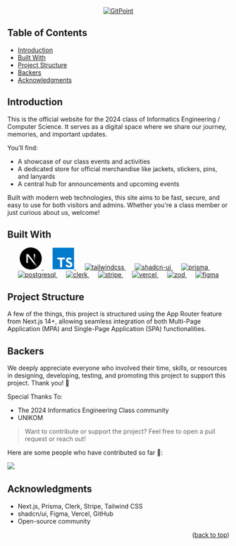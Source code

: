 <a id="readme-top"></a>

<p align="center">
  <a href="https://gitpoint.co/">
    <img alt="GitPoint" title="GitPoint" src="https://github.com/user-attachments/assets/5233b591-927a-43ba-b26b-8f4b04148796" width="450">
  </a>
</p>

## Table of Contents

- [Introduction](#introduction)
- [Built With](#built-with)
- [Project Structure](pProject_structure)
- [Backers](#backers)
- [Acknowledgments](#acknowledgments)

## Introduction

This is the official website for the 2024 class of Informatics Engineering / Computer Science. It serves as a digital space where we share our journey, memories, and important updates.

You’ll find:
- A showcase of our class events and activities
- A dedicated store for official merchandise like jackets, stickers, pins, and lanyards
- A central hub for announcements and upcoming events

Built with modern web technologies, this site aims to be fast, secure, and easy to use for both visitors and admins. Whether you're a class member or just curious about us, welcome!

<!-- nanti disini ditaro foto landing page website Zenotika -->

## Built With
<p align="center">
<p align="center">
  <!-- Next.js --> <a href="https://nextjs.org/" target="_blank" rel="noreferrer"> <img src="https://raw.githubusercontent.com/devicons/devicon/master/icons/nextjs/nextjs-original.svg" alt="nextjs" width="50" height="50"/> </a>&nbsp;&nbsp;&nbsp;&nbsp; 
  <!-- TypeScript --> <a href="https://www.typescriptlang.org/" target="_blank" rel="noreferrer"> <img src="https://raw.githubusercontent.com/devicons/devicon/master/icons/typescript/typescript-original.svg" alt="typescript" width="50" height="50"/> </a>&nbsp;&nbsp;&nbsp;&nbsp; 
  <!-- Tailwind CSS --> <a href="https://tailwindcss.com/" target="_blank" rel="noreferrer"> <img src="https://www.vectorlogo.zone/logos/tailwindcss/tailwindcss-icon.svg" alt="tailwindcss" width="50" height="50"/> </a>&nbsp;&nbsp;&nbsp;&nbsp; 
  <!-- shadcn/ui --> <a href="https://ui.shadcn.dev/" target="_blank" rel="noreferrer"> <img src="https://avatars.githubusercontent.com/u/139895814?s=200&v=4" alt="shadcn-ui" width="50" height="50"/> </a>&nbsp;&nbsp;&nbsp;&nbsp; 
  <!-- Prisma --> <a href="https://www.prisma.io/" target="_blank" rel="noreferrer"> <img src="https://cdn.freelogovectors.net/wp-content/uploads/2022/01/prisma_logo-freelogovectors.net_-330x400.png" alt="prisma" width="50" height="50"/> </a>&nbsp;&nbsp;&nbsp;&nbsp; 
  <!-- PostgreSQL --> <a href="https://www.postgresql.org/" target="_blank" rel="noreferrer"> <img src="https://www.vectorlogo.zone/logos/postgresql/postgresql-icon.svg" alt="postgresql" width="50" height="50"/> </a>&nbsp;&nbsp;&nbsp;&nbsp; 
  <!-- Clerk (Auth) --> <a href="https://clerk.dev/" target="_blank" rel="noreferrer"> <img src="https://avatars.githubusercontent.com/u/613427" alt="clerk" width="50" height="50"/> </a>&nbsp;&nbsp;&nbsp;&nbsp; 
  <!-- Stripe --> <a href="https://stripe.com/" target="_blank" rel="noreferrer"> <img src="https://www.vectorlogo.zone/logos/stripe/stripe-icon.svg" alt="stripe" width="50" height="50"/> </a>&nbsp;&nbsp;&nbsp;&nbsp; 
  <!-- Vercel --> <a href="https://vercel.com/" target="_blank" rel="noreferrer"> <img src="https://www.vectorlogo.zone/logos/vercel/vercel-icon.svg" alt="vercel" width="50" height="50"/> </a>&nbsp;&nbsp;&nbsp;&nbsp; 
  <!-- Zod --> <a href="https://zod.dev/" target="_blank" rel="noreferrer"> <img src="https://avatars.githubusercontent.com/u/83624467?s=200&v=4" alt="zod" width="50" height="50"/> </a>&nbsp;&nbsp;&nbsp;&nbsp; 
  <!-- Figma --> <a href="https://figma.com/" target="_blank" rel="noreferrer"> <img src="https://www.vectorlogo.zone/logos/figma/figma-icon.svg" alt="figma" width="50" height="50"/> </a> </p>

## Project Structure
A few of the things, this project is structured using the App Router feature from Next.js 14+, allowing seamless integration of both Multi-Page Application (MPA) and Single-Page Application (SPA) functionalities.

## Backers

We deeply appreciate everyone who involved their time, skills, or resources in designing, developing, testing, and promoting this project to support this project. Thank you! 🤝

Special Thanks To:
- The 2024 Informatics Engineering Class community
- UNIKOM

> Want to contribute or support the project? Feel free to open a pull request or reach out!

Here are some people who have contributed so far 🙌:

<a href="https://github.com/Zenotika/Zenotika/graphs/contributors">
  <img src="https://contrib.rocks/image?repo=Zenotika/Zenotika" />
</a>

## Acknowledgments

- Next.js, Prisma, Clerk, Stripe, Tailwind CSS  
- shadcn/ui, Figma, Vercel, GitHub  
- Open-source community

<p align="right">(<a href="#readme-top">back to top</a>)</p>
